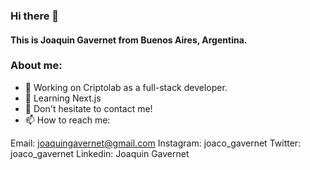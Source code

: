 ### Hi there 👋
#### This is Joaquin Gavernet from Buenos Aires, Argentina. 

### About me:
- 🔭 Working on Criptolab as a full-stack developer. 
- 🌱 Learning Next.js
- 💬 Don't hesitate to contact me!
- 📫 How to reach me: 

Email: joaquingavernet@gmail.com
Instagram: joaco_gavernet
Twitter: joaco_gavernet
Linkedin: Joaquin Gavernet
